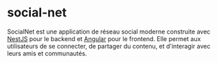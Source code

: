 # social-net
SocialNet est une application de réseau social moderne construite avec [NestJS](https://nestjs.com/) pour le backend et [Angular](https://angular.io/) pour le frontend. Elle permet aux utilisateurs de se connecter, de partager du contenu, et d'interagir avec leurs amis et communautés.


